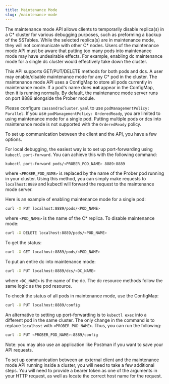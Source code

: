 ```yaml
---
title: Maintenance Mode
slug: /maintenance-mode
---
```


The maintenance mode API allows clients to temporarily disable replica(s) in a C* cluster for various debugging purposes, such as preforming a backup of the SSTables. While the selected replica(s) are in maintenance mode, they will not communicate with other C* nodes.
Users of the maintenance mode API must be aware that putting too many pods into maintenance mode may have undesirable effects. For example, enabling dc maintenance mode for a single dc cluster would effectively take down the cluster.

This API supports GET/PUT/DELETE methods for both pods and dcs. A user may enable/disable maintenance mode for any C* pod in the cluster. The maintenance mode API uses a ConfigMap to store all pods currently in maintenance mode.
If a pod's name does **not** appear in the ConfigMap, then it is running normally. By default, the maintenance mode server runs on port 8889 alongside the Prober module.

Please configure `cassandracluster.yaml` to use `podManagementPolicy: Parallel`. If you use `podManagementPolicy: OrderedReady`, you are limited to using maintenance mode for a single pod. Putting multiple pods or dcs into maintenance mode is not supported with the `OrderedReady` policy.

To set up communication between the client and the API, you have a few options.

For local debugging, the easiest way is to set up port-forwarding using `kubectl port-forward`. You can achieve this with the following command:
```bash
kubectl port-forward pods/<PROBER_POD_NAME> 8889:8889
```
where `<PROBER_POD_NAME>` is replaced by the name of the Prober pod running in your cluster. Using this method, you can simply make requests to `localhost:8889` and kubectl will forward the request to the maintenance mode server.

Here is an example of enabling maintenance mode for a single pod:
```bash
curl -X PUT localhost:8889/pods/<POD_NAME>
```
where `<POD_NAME>` is the name of the C* replica. To disable maintenance mode:
```bash
curl -X DELETE localhost:8889/pods/<POD_NAME>
```

To get the status:
```bash
curl -X GET localhost:8889/pods/<POD_NAME>
```

To put an entire dc into maintenance mode:
```bash
curl -X PUT localhost:8889/dcs/<DC_NAME>
```
where `<DC_NAME>` is the name of the dc. The dc resource methods follow the same logic as the pod resource.

To check the status of all pods in maintenance mode, use the ConfigMap:
```bash
curl -X PUT localhost:8889/config
```

An alternative to setting up port-forwarding is to `kubectl exec` into a different pod in the same cluster. The only change in the command is to replace `localhost` with `<PROBER_POD_NAME>`. Thus, you can run the following:
```bash
curl -X PUT <PROBER_POD_NAME>:8889/config
```

Note: you may also use an application like Postman if you want to save your API requests.

To set up communication between an external client and the maintenance mode API running inside a cluster, you will need to take a few additional steps.
You will need to provide a bearer token as one of the arguments in your HTTP request, as well as locate the correct host name for the request.

